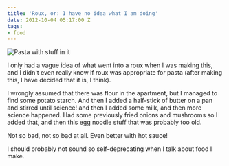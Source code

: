 ```yaml
---
title: 'Roux, or: I have no idea what I am doing'
date: 2012-10-04 05:17:00 Z
tags:
- food
---
```


![Pasta with stuff in it](https://dl.dropbox.com/u/28312/Yoko.is%20Assets/Images/2012-1004-roux.jpg)

I only had a vague idea of what went into a roux when I was making this, and I didn't even really know if roux was appropriate for pasta (after making this, I have decided that it is, I think). 

I wrongly assumed that there was flour in the apartment, but I managed to find some potato starch. And then I added a half-stick of butter on a pan and stirred until science! and then I added some milk, and then more science happened. Had some previously fried onions and mushrooms so I added that, and then this egg noodle stuff that was probably too old.

Not so bad, not so bad at all. Even better with hot sauce!

I should probably not sound so self-deprecating when I talk about food I make. 
